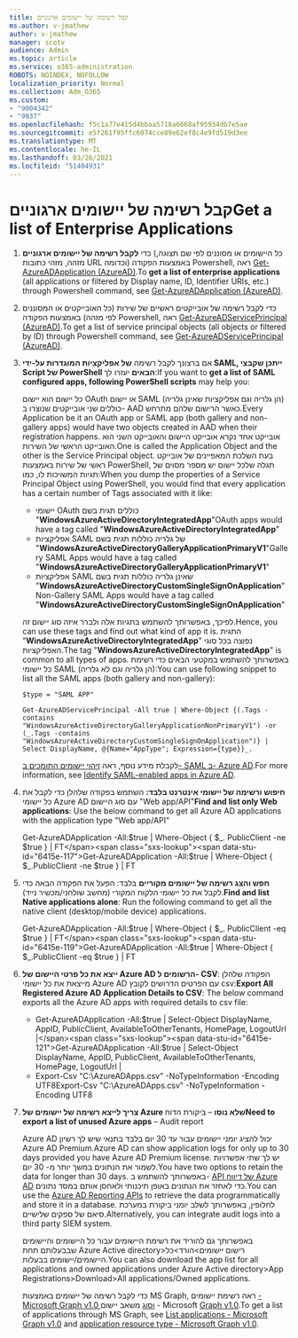 ```yaml
---
title: קבל רשימה של יישומים ארגוניים
ms.author: v-jmathew
author: v-jmathew
manager: scotv
audience: Admin
ms.topic: article
ms.service: o365-administration
ROBOTS: NOINDEX, NOFOLLOW
localization_priority: Normal
ms.collection: Adm_O365
ms.custom:
- "9004342"
- "9837"
ms.openlocfilehash: f5c1a77e415d4bbaa5718a6668af95934db7e5ae
ms.sourcegitcommit: e5f261f95ffc6074cce89e62ef8c4e9fd519d3ee
ms.translationtype: MT
ms.contentlocale: he-IL
ms.lasthandoff: 03/26/2021
ms.locfileid: "51404931"
---
```

# <a name="get-a-list-of-enterprise-applications"></a><span data-ttu-id="6415e-102">קבל רשימה של יישומים ארגוניים</span><span class="sxs-lookup"><span data-stu-id="6415e-102">Get a list of Enterprise Applications</span></span>

1. <span data-ttu-id="6415e-103">כדי **לקבל רשימה של יישומים ארגוניים** (כל היישומים או מסוננים לפי שם תצוגה, מזהה, מזהי כתובות URL וכדומה) באמצעות הפקודה Powershell, ראה [Get-AzureADApplication (AzureAD)](https://docs.microsoft.com/powershell/module/azuread/get-azureadapplication).</span><span class="sxs-lookup"><span data-stu-id="6415e-103">To **get a list of enterprise applications** (all applications or filtered by Display name, ID, Identifier URIs, etc.) through Powershell command, see [Get-AzureADApplication (AzureAD)](https://docs.microsoft.com/powershell/module/azuread/get-azureadapplication).</span></span>
2. <span data-ttu-id="6415e-104">כדי לקבל רשימה של אובייקטים ראשיים של שירות (כל האובייקטים או המסוננים לפי מזהה) באמצעות הפקודה Powershell, ראה [Get-AzureADServicePrincipal (AzureAD)](https://docs.microsoft.com/powershell/module/azuread/get-azureadserviceprincipal).</span><span class="sxs-lookup"><span data-stu-id="6415e-104">To get a list of service principal objects (all objects or filtered by ID) through Powershell command, see [Get-AzureADServicePrincipal (AzureAD)](https://docs.microsoft.com/powershell/module/azuread/get-azureadserviceprincipal).</span></span>
3. <span data-ttu-id="6415e-105">אם ברצונך לקבל רשימה **של אפליקציות המוגדרות על-ידי SAML, ייתכן שקבצי Script של PowerShell הבאים** יעזרו לך:</span><span class="sxs-lookup"><span data-stu-id="6415e-105">If you want to **get a list of SAML configured apps, following PowerShell scripts** may help you:</span></span>

    <span data-ttu-id="6415e-106">כל יישום הוא יישום OAuth או יישום SAML (הן גלריה וגם אפליקציות שאינן גלריה) כוללים שני אובייקטים שנוצרו ב- AAD כאשר הרישום שלהם מתרחש.</span><span class="sxs-lookup"><span data-stu-id="6415e-106">Every Application be it an OAuth app or SAML app (both gallery and non-gallery apps) would have two objects created in AAD when their registration happens.</span></span> <span data-ttu-id="6415e-107">אובייקט אחד נקרא אובייקט היישום והאובייקט השני הוא האובייקט הראשי של השירות.</span><span class="sxs-lookup"><span data-stu-id="6415e-107">One is called the Application Object and the other is the Service Principal object.</span></span> <span data-ttu-id="6415e-108">בעת השלכת המאפיינים של אובייקט ראשי של שירות באמצעות PowerShell, תגלה שלכל יישום יש מספר מסוים של תגיות המשויכות לו, כמו:</span><span class="sxs-lookup"><span data-stu-id="6415e-108">When you dump the properties of a Service Principal Object using PowerShell, you would find that every application has a certain number of Tags associated with it like:</span></span>

    - <span data-ttu-id="6415e-109">יישומי OAuth כוללים תגית בשם "**WindowsAzureActiveDirectoryIntegratedApp**"</span><span class="sxs-lookup"><span data-stu-id="6415e-109">OAuth apps would have a tag called "**WindowsAzureActiveDirectoryIntegratedApp**"</span></span>
    - <span data-ttu-id="6415e-110">אפליקציות SAML של גלריה כוללות תגית בשם "**WindowsAzureActiveDirectoryGalleryApplicationPrimaryV1**"</span><span class="sxs-lookup"><span data-stu-id="6415e-110">Gallery SAML Apps would have a tag called "**WindowsAzureActiveDirectoryGalleryApplicationPrimaryV1**"</span></span>
    - <span data-ttu-id="6415e-111">אפליקציות SAML שאינן גלריה כוללות תגית בשם "**WindowsAzureActiveDirectoryCustomSingleSignOnApplication**"</span><span class="sxs-lookup"><span data-stu-id="6415e-111">Non-Gallery SAML Apps would have a tag called "**WindowsAzureActiveDirectoryCustomSingleSignOnApplication**"</span></span>

    <span data-ttu-id="6415e-112">לפיכך, באפשרותך להשתמש בתגיות אלה ולברר איזה סוג יישום זה.</span><span class="sxs-lookup"><span data-stu-id="6415e-112">Hence, you can use these tags and find out what kind of app it is.</span></span> <span data-ttu-id="6415e-113">התגית "**WindowsAzureActiveDirectoryIntegratedApp**" נפוצה בכל סוגי האפליקציות.</span><span class="sxs-lookup"><span data-stu-id="6415e-113">The tag "**WindowsAzureActiveDirectoryIntegratedApp**" is common to all types of apps.</span></span> <span data-ttu-id="6415e-114">באפשרותך להשתמש במקטעי הבאים כדי רשימת כל יישומי SAML (הן גלריה וגם לא גלריה):</span><span class="sxs-lookup"><span data-stu-id="6415e-114">You can use following snippet to list all the SAML apps (both gallery and non-gallery):</span></span>

    `$type = "SAML APP"`

    `Get-AzureADServicePrincipal -All true | Where-Object {(.Tags -contains "WindowsAzureActiveDirectoryGalleryApplicationNonPrimaryV1") -or (_.Tags -contains "WindowsAzureActiveDirectoryCustomSingleSignOnApplication")} | Select DisplayName, @{Name="AppType"; Expression={type}}_.`

    <span data-ttu-id="6415e-115">לקבלת מידע נוסף, ראה [זיהוי יישומים התומכים ב- SAML ב- Azure AD](https://docs.microsoft.com/answers/questions/24259/identify-saml-enabled-apps-in-azure-ad.html).</span><span class="sxs-lookup"><span data-stu-id="6415e-115">For more information, see [Identify SAML-enabled apps in Azure AD](https://docs.microsoft.com/answers/questions/24259/identify-saml-enabled-apps-in-azure-ad.html).</span></span>

4. <span data-ttu-id="6415e-116">**חיפוש ורשימה של יישומי אינטרנט בלבד:** השתמש בפקודה שלהלן כדי לקבל את כל יישומי Azure AD עם סוג היישום "Web app/API"</span><span class="sxs-lookup"><span data-stu-id="6415e-116">**Find and list only Web applications**: Use the below command to get all Azure AD applications with the application type "Web app/API"</span></span>

    <span data-ttu-id="6415e-117">Get-AzureADApplication -All:$true | Where-Object { $_. PublicClient -ne $true } | FT</span><span class="sxs-lookup"><span data-stu-id="6415e-117">Get-AzureADApplication -All:$true | Where-Object { $_.PublicClient -ne $true } | FT</span></span>
5. <span data-ttu-id="6415e-118">**חפש והצג רשימה של יישומים מקוריים** בלבד: הפעל את הפקודה הבאה כדי לקבל את כל יישומי הלקוח המקורי (מחשב שולחני/מכשיר נייד).</span><span class="sxs-lookup"><span data-stu-id="6415e-118">**Find and list Native applications alone**: Run the following command to get all the native client (desktop/mobile device) applications.</span></span>

    <span data-ttu-id="6415e-119">Get-AzureADApplication -All:$true | Where-Object { $_. PublicClient -eq $true } | FT</span><span class="sxs-lookup"><span data-stu-id="6415e-119">Get-AzureADApplication -All:$true | Where-Object { $_.PublicClient -eq $true } | FT</span></span>
6. <span data-ttu-id="6415e-120">**ייצא את כל פרטי היישום של Azure AD הרשומים ל- CSV**: הפקודה שלהלן מייצאת את כל יישומי Azure AD עם הפרטים הדרושים לקובץ csv:</span><span class="sxs-lookup"><span data-stu-id="6415e-120">**Export All Registered Azure AD Application Details to CSV**: The below command exports all the Azure AD apps with required details to csv file:</span></span>

    - <span data-ttu-id="6415e-121">Get-AzureADApplication -All:$true | Select-Object DisplayName, AppID, PublicClient, AvailableToOtherTenants, HomePage, LogoutUrl |</span><span class="sxs-lookup"><span data-stu-id="6415e-121">Get-AzureADApplication -All:$true | Select-Object DisplayName, AppID, PublicClient, AvailableToOtherTenants, HomePage, LogoutUrl |</span></span>
    - <span data-ttu-id="6415e-122">Export-Csv "C:\AzureADApps.csv" -NoTypeInformation -Encoding UTF8</span><span class="sxs-lookup"><span data-stu-id="6415e-122">Export-Csv "C:\AzureADApps.csv" -NoTypeInformation -Encoding UTF8</span></span>

7. <span data-ttu-id="6415e-123">**צריך לייצא רשימה של יישומים של Azure שלא נוסו** – ביקורת הדוח</span><span class="sxs-lookup"><span data-stu-id="6415e-123">**Need to export a list of unused Azure apps** – Audit report</span></span>

    <span data-ttu-id="6415e-124">Azure AD יכול להציג יומני יישומים עבור עד 30 יום בלבד בתנאי שיש לך רשיון Azure AD Premium.</span><span class="sxs-lookup"><span data-stu-id="6415e-124">Azure AD can show application logs for only up to 30 days provided you have Azure AD Premium license.</span></span>
    <span data-ttu-id="6415e-125">יש לך שתי אפשרויות לשמור את הנתונים במשך יותר מ- 30 יום.</span><span class="sxs-lookup"><span data-stu-id="6415e-125">You have two options to retain the data for longer than 30 days.</span></span> <span data-ttu-id="6415e-126">באפשרותך להשתמש ב- [API של דיווח Azure AD](https://docs.microsoft.com/azure/active-directory/reports-monitoring/concept-reporting-api) כדי לאחזר את הנתונים באופן תיכנותי ולאחסן אותם במסד נתונים.</span><span class="sxs-lookup"><span data-stu-id="6415e-126">You can use the [Azure AD Reporting APIs](https://docs.microsoft.com/azure/active-directory/reports-monitoring/concept-reporting-api) to retrieve the data programmatically and store it in a database.</span></span> <span data-ttu-id="6415e-127">לחלופין, באפשרותך לשלב יומני ביקורת במערכת סיאם של ספקים שלישיים.</span><span class="sxs-lookup"><span data-stu-id="6415e-127">Alternatively, you can integrate audit logs into a third party SIEM system.</span></span>

    <span data-ttu-id="6415e-128">באפשרותך גם להוריד את רשימת היישומים עבור כל היישומים והיישומים שבבעלותם תחת Azure Active directory>רישום יישומים>הורד>כל היישומים/יישומים בבעלות.</span><span class="sxs-lookup"><span data-stu-id="6415e-128">You can also download the app list for all applications and owned applications under Azure Active directory>App Registrations>Download>All applications/Owned applications.</span></span>

    <span data-ttu-id="6415e-129">כדי לקבל רשימה של יישומים באמצעות MS Graph, ראה רשימת יישומים [- Microsoft Graph v1.0 וסוג](https://docs.microsoft.com/graph/api/application-list) משאב יישום - Microsoft [Graph v1.0](https://docs.microsoft.com/graph/api/resources/application).</span><span class="sxs-lookup"><span data-stu-id="6415e-129">To get a list of applications through MS Graph, see [List applications - Microsoft Graph v1.0](https://docs.microsoft.com/graph/api/application-list) and [application resource type - Microsoft Graph v1.0](https://docs.microsoft.com/graph/api/resources/application).</span></span>
